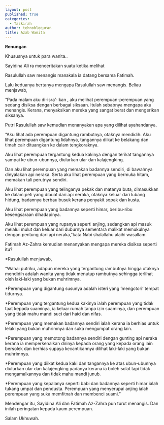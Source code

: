```yaml
---
layout: post
published: true
categories:
  - Tazkirah
author: tehnoblequran
title: Azab Wanita
---
```

**Renungan**

Khususnya untuk para wanita..

Sayidina Ali ra menceritakan suatu ketika melihat

Rasulullah saw menangis manakala ia datang bersama Fatimah.

Lalu keduanya bertanya mengapa Rasulullah saw menangis. Beliau menjawab,

“Pada malam aku di-isra’- kan , aku melihat perempuan-perempuan yang sedang disiksa dengan berbagai siksaan. Itulah sebabnya mengapa aku menangis. Kerana, menyaksikan mereka yang sangat berat dan mengerikan siksanya.

Putri Rasulullah saw kemudian menanyakan apa yang dilihat ayahandanya.

“Aku lihat ada perempuan digantung rambutnya, otaknya mendidih. Aku lihat perempuan digantung lidahnya, tangannya diikat ke belakang dan timah cair dituangkan ke dalam tengkoraknya.

Aku lihat perempuan tergantung kedua kakinya dengan terikat tangannya sampai ke ubun-ubunnya, diulurkan ular dan kalajengking.

Dan aku lihat perempuan yang memakan badannya sendiri, di bawahnya dinyalakan api neraka. Serta aku lihat perempuan yang bermuka hitam, memakan tali perutnya sendiri.

Aku lihat perempuan yang telinganya pekak dan matanya buta, dimasukkan ke dalam peti yang dibuat dari api neraka, otaknya keluar dari lubang hidung, badannya berbau busuk kerana penyakit sopak dan kusta.

Aku lihat perempuan yang badannya seperti himar, beribu-ribu kesengsaraan dihadapinya.

Aku lihat perempuan yang rupanya seperti anjing, sedangkan api masuk melalui mulut dan keluar dari duburnya sementara malikat memukulnya dengan pentung dari api neraka,”kata Nabi shalallahu alaihi wasallam.

Fatimah Az-Zahra kemudian menanyakan mengapa mereka disiksa seperti itu?

*Rasulullah menjawab,

“Wahai putriku, adapun mereka yang tergantung rambutnya hingga otaknya mendidih adalah wanita yang tidak menutup rambutnya sehingga terlihat oleh laki-laki yang bukan muhrimnya.

*Perempuan yang digantung susunya adalah isteri yang ‘mengotori’ tempat tidurnya.

*Perempuan yang tergantung kedua kakinya ialah perempuan yang tidak taat kepada suaminya, ia keluar rumah tanpa izin suaminya, dan perempuan yang tidak mahu mandi suci dari haid dan nifas.

*Perempuan yang memakan badannya sendiri ialah kerana ia berhias untuk lelaki yang bukan muhrimnya dan suka mengumpat orang lain.

*Perempuan yang memotong badannya sendiri dengan gunting api neraka kerana ia memperkenalkan dirinya kepada orang yang kepada orang lain bersolek dan berhias supaya kecantikannya dilihat laki-laki yang bukan muhrimnya.

*Perempuan yang diikat kedua kaki dan tangannya ke atas ubun-ubunnya diulurkan ular dan kalajengking padanya kerana ia boleh solat tapi tidak mengamalkannya dan tidak mahu mandi junub.

*Perempuan yang kepalanya seperti babi dan badannya seperti himar ialah tukang umpat dan pendusta. Perempuan yang menyerupai anjing ialah perempuan yang suka memfitnah dan membenci suami.”

Mendengar itu, Sayidina Ali dan Fatimah Az-Zahra pun turut menangis. Dan inilah peringatan kepada kaum perempuan.

Salam Ukhuwah.